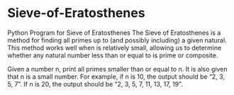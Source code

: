 # Sieve-of-Eratosthenes
Python Program for Sieve of Eratosthenes
The Sieve of Eratosthenes is a method for finding all primes up to (and possibly including) a given natural. This method works well when is relatively small, allowing us to determine whether any natural number less than or equal to is prime or composite.

Given a number n, print all primes smaller than or equal to n. It is also given that n is a small number. 
For example, if n is 10, the output should be “2, 3, 5, 7”. If n is 20, the output should be “2, 3, 5, 7, 11, 13, 17, 19”.
